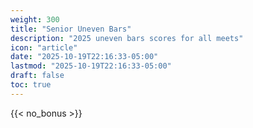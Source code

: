 ```yaml
---
weight: 300
title: "Senior Uneven Bars"
description: "2025 uneven bars scores for all meets"
icon: "article"
date: "2025-10-19T22:16:33-05:00"
lastmod: "2025-10-19T22:16:33-05:00"
draft: false
toc: true
---
```


{{< no_bonus >}}
